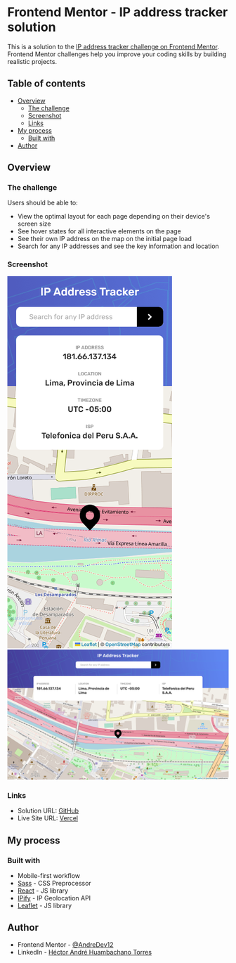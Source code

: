 # Frontend Mentor - IP address tracker solution

This is a solution to the [IP address tracker challenge on Frontend Mentor](https://www.frontendmentor.io/challenges/ip-address-tracker-I8-0yYAH0). Frontend Mentor challenges help you improve your coding skills by building realistic projects. 

## Table of contents

- [Overview](#overview)
  - [The challenge](#the-challenge)
  - [Screenshot](#screenshot)
  - [Links](#links)
- [My process](#my-process)
  - [Built with](#built-with)
- [Author](#author)

## Overview

### The challenge

Users should be able to:

- View the optimal layout for each page depending on their device's screen size
- See hover states for all interactive elements on the page
- See their own IP address on the map on the initial page load
- Search for any IP addresses and see the key information and location

### Screenshot

![](./src/assets/images/Screenshot%20IP%20Address%20Tracker%20mobile.png)
![](./src/assets/images/Screenshot%20IP%20Address%20Tracker%20desktop.png)

### Links

- Solution URL: [GitHub](https://github.com/AndreDev12/ip-address-tracker)
- Live Site URL: [Vercel](https://ip-address-tracker-neon-psi.vercel.app/)

## My process

### Built with

- Mobile-first workflow
- [Sass](https://sass-lang.com/) - CSS Preprocessor
- [React](https://reactjs.org/) - JS library
- [IPify](https://geo.ipify.org/) - IP Geolocation API
- [Leaflet](https://leafletjs.com//) - JS library

## Author

- Frontend Mentor - [@AndreDev12](https://www.frontendmentor.io/profile/AndreDev12)
- LinkedIn - [Héctor André Huambachano Torres](https://www.linkedin.com/in/h%C3%A9ctor-andr%C3%A9-huambachano-torres/)